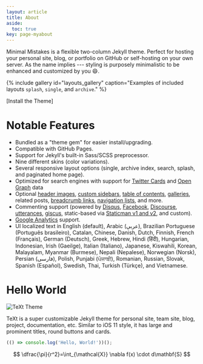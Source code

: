```yaml
---
layout: article
title: About
aside:
  toc: true
key: page-myabout
---
```


Minimal Mistakes is a flexible two-column Jekyll theme. Perfect for hosting your personal site, blog, or portfolio on GitHub or self-hosting on your own server. As the name implies --- styling is purposely minimalistic to be enhanced and customized by you :smile:.

{% include gallery id="layouts_gallery" caption="Examples of included layouts `splash`, `single`, and `archive`." %}

[Install the Theme]

# Notable Features

- Bundled as a "theme gem" for easier install/upgrading.
- Compatible with GitHub Pages.
- Support for Jekyll's built-in Sass/SCSS preprocessor.
- Nine different skins (color variations).
- Several responsive layout options (single, archive index, search, splash, and paginated home page).
- Optimized for search engines with support for [Twitter Cards](https://dev.twitter.com/cards/overview) and [Open Graph](http://ogp.me/) data
- Optional [header images](https://mmistakes.github.io/minimal-mistakes/docs/layouts/#headers), [custom sidebars](https://mmistakes.github.io/minimal-mistakes/docs/layouts/#sidebars), [table of contents](https://mmistakes.github.io/minimal-mistakes/docs/helpers/#table-of-contents), [galleries](https://mmistakes.github.io/minimal-mistakes/docs/helpers/#gallery), related posts, [breadcrumb links](https://mmistakes.github.io/minimal-mistakes/docs/configuration/#breadcrumb-navigation-beta), [navigation lists](https://mmistakes.github.io/minimal-mistakes/docs/helpers/#navigation-list), and more.
- Commenting support (powered by [Disqus](https://disqus.com/), [Facebook](https://developers.facebook.com/docs/plugins/comments), [Discourse](https://www.discourse.org/), [utterances](https://utteranc.es/), [giscus](https://giscus.app/), static-based via [Staticman v1 and v2](https://staticman.net/), and custom).
- [Google Analytics](https://www.google.com/analytics/) support.
- UI localized text in English (default), Arabic (عربي), Brazilian Portuguese (Português brasileiro), Catalan, Chinese, Danish, Dutch, Finnish, French (Français), German (Deutsch), Greek, Hebrew, Hindi (हिंदी), Hungarian, Indonesian, Irish (Gaeilge), Italian (Italiano), Japanese, Kiswahili, Korean, Malayalam, Myanmar (Burmese), Nepali (Nepalese), Norwegian (Norsk), Persian (فارسی), Polish, Punjabi (ਪੰਜਾਬੀ), Romanian, Russian, Slovak, Spanish (Español), Swedish, Thai, Turkish (Türkçe), and Vietnamese.
# Hello World

![TeXt Theme](https://lh3.googleusercontent.com/pw/ABLVV85AeAg0IXUcMCNu277N1lfL0CaCiV8kKJw23cVHqNhu6q19apCdeiemG7PyRe4T9VJf2VcfIq1T0sxpfq2Q8HRDOyge7604Ahl02SU8A1D0BLAOLmi6SR1jVSiNWpuwl_dvM2ewXXyLh9h7yR9uNC5DAKbtzPDPMKlx-zxMZmGJ7HexoPEFEPq5auRE-cVfbJfi7Pgyjm_nZsrOXJvBF8lCw6F_6fsElsDBqy9RyJm7ytHuJ4A1u7NlmKxksLd5q_1jUggR2B84_jiJbhI-YnlZIx3H1NFymK4gwiaafkx0qDgjeQXvJshkMl30r0pzhtnU9ekUvT3bEQhcN74Tz_WES8Cd4vcFP5dS6vy0zUrD-D2Jbuz9Z29juocSj_5HDplPXEbdSDoUf3SvOPNOrEkUL649NEBeX-JPpBjckXQWshbEI5H767bjt-Gvk6yhDYuw4y2wYH3XZcDY7YHPGx2O5DNoYtMl4ViU5jKl7Mzyxz8USPCO1nm22W7Olpl2apXz-kA10-F3hKhArK3WJYcCSkag1-bKEBnHZsXF8ZpqytV_G8-CSqNpJBhmw0h79ZGzNSGijP3md1WdE2V-zR_k6t7Ksq8ke6e5ofVo5YyVKpI8ABArch9jKstZNZOBUxbAJXO1uhoHsM7vwGhjMQt_eJ0hDxxklGqR6x5rtaTLn8c2FDGywtaLYK8uJclXzNPkLGe3vdE46M3A4_GwGMkwP_kqmEcdy6X073wNikCy-2pxrk4FjR4Q6B7UEYJzBYz9HEd-dW8mBMzeI6fULXW4s2XOoEcVWU1Eqyt0H85l8Rx53ZGHbeqGfEPMgSR1V-jRMLc15g0m6UgWAMoEISqfrtuX5GlgRGfG7aJpMAMUN1Tdl2ZA9QuJiFbDETqPB6LxzAgu92zp00ley2Sg2BokulT2vt2ky_vIllEx=w990-h1320-s-no?authuser=0)

TeXt is a super customizable Jekyll theme for personal site, team site, blog, project, documentation, etc. Similar to iOS 11 style, it has large and prominent titles, round buttons and cards.

```javascript
(() => console.log('Hello, World!'))();
```
$$
\dfrac{\pi}{r^2}=\int_{\mathcal{X}} \nabla f(x) \cdot d\mathbf{S}
$$
